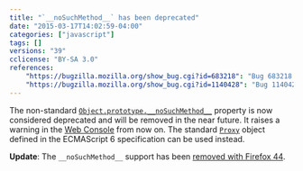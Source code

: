 ```yaml
---
title: "`__noSuchMethod__` has been deprecated"
date: "2015-03-17T14:02:59-04:00"
categories: ["javascript"]
tags: []
versions: "39"
cclicense: "BY-SA 3.0"
references:
    "https://bugzilla.mozilla.org/show_bug.cgi?id=683218": "Bug 683218 - can we remove __noSuchMethod__, use proxies instead?"
    "https://bugzilla.mozilla.org/show_bug.cgi?id=1140428": "Bug 1140428 - Warn when __noSuchMethod__ is used"
---
```

The non-standard [`Object.prototype.__noSuchMethod__`](https://developer.mozilla.org/en-US/docs/Web/JavaScript/Reference/Global_Objects/Object/noSuchMethod) property is now considered deprecated and will be removed in the near future. It raises a warning in the [Web Console](https://developer.mozilla.org/en-US/docs/Tools/Web_Console) from now on. The standard [`Proxy`](https://developer.mozilla.org/en-US/docs/Web/JavaScript/Reference/Global_Objects/Proxy) object defined in the ECMAScript 6 specification can be used instead.

**Update**: The `__noSuchMethod__` support has been [removed with Firefox 44](https://www.fxsitecompat.com/en-US/docs/2015/nosuchmethod-is-no-longer-supported/).
